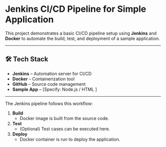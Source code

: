 #  Jenkins CI/CD Pipeline for Simple Application

This project demonstrates a basic CI/CD pipeline setup using **Jenkins** and **Docker** to automate the build, test, and deployment of a sample application.

---

## 🛠 Tech Stack

- **Jenkins** – Automation server for CI/CD
- **Docker** – Containerization tool
- **GitHub** – Source code management
- **Sample App** – [Specify: Node.js / HTML ]

---

The Jenkins pipeline follows this workflow:

1. **Build** 
   - Docker image is built from the source code.
2. **Test**   
   - (Optional) Test cases can be executed here.
3. **Deploy**  
   - Docker container is run to deploy the application.

